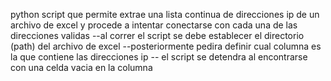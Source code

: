 python script que permite extrae una lista continua de direcciones ip de un archivo de excel y procede a intentar conectarse con cada una de las direcciones validas
--al correr el script se debe establecer el directorio (path) del archivo de excel 
--posteriormente pedira definir cual columna es la que contiene las direcciones ip
-- el script se detendra al encontrarse con una celda vacia en la columna
